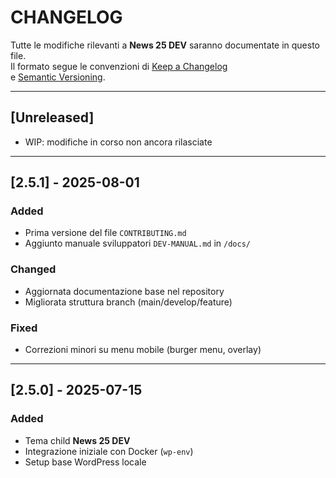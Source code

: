 # CHANGELOG

Tutte le modifiche rilevanti a **News 25 DEV** saranno documentate in questo file.  
Il formato segue le convenzioni di [Keep a Changelog](https://keepachangelog.com/)  
e [Semantic Versioning](https://semver.org/).  

---

## [Unreleased]
- WIP: modifiche in corso non ancora rilasciate

---

## [2.5.1] - 2025-08-01
### Added
- Prima versione del file `CONTRIBUTING.md`
- Aggiunto manuale sviluppatori `DEV-MANUAL.md` in `/docs/`

### Changed
- Aggiornata documentazione base nel repository
- Migliorata struttura branch (main/develop/feature)

### Fixed
- Correzioni minori su menu mobile (burger menu, overlay)

---

## [2.5.0] - 2025-07-15
### Added
- Tema child **News 25 DEV**
- Integrazione iniziale con Docker (`wp-env`)
- Setup base WordPress locale

